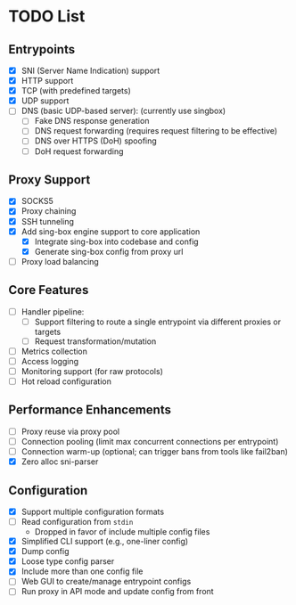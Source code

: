 # TODO List

## Entrypoints

* [x] SNI (Server Name Indication) support
* [x] HTTP support
* [x] TCP (with predefined targets)
* [x] UDP support
* [ ] DNS (basic UDP-based server): (currently use singbox)
  * [ ] Fake DNS response generation
  * [ ] DNS request forwarding (requires request filtering to be effective)
  * [ ] DNS over HTTPS (DoH) spoofing
  * [ ] DoH request forwarding

## Proxy Support

* [x] SOCKS5
* [x] Proxy chaining
* [x] SSH tunneling
* [x] Add sing-box engine support to core application
  * [x] Integrate sing-box into codebase and config
  * [x] Generate sing-box config from proxy url
* [ ] Proxy load balancing

## Core Features

* [ ] Handler pipeline:
  * [ ] Support filtering to route a single entrypoint via different proxies or targets
  * [ ] Request transformation/mutation
* [ ] Metrics collection
* [ ] Access logging
* [ ] Monitoring support (for raw protocols)
* [ ] Hot reload configuration

## Performance Enhancements

* [ ] Proxy reuse via proxy pool
* [ ] Connection pooling (limit max concurrent connections per entrypoint)
* [ ] Connection warm-up (optional; can trigger bans from tools like fail2ban)
* [x] Zero alloc sni-parser

## Configuration

* [x] Support multiple configuration formats
* [ ] Read configuration from `stdin`
  * Dropped in favor of include multiple config files
* [x] Simplified CLI support (e.g., one-liner config)
* [x] Dump config
* [x] Loose type config parser
* [x] Include more than one config file
* [ ] Web GUI to create/manage entrypoint configs
* [ ] Run proxy in API mode and update config from front
